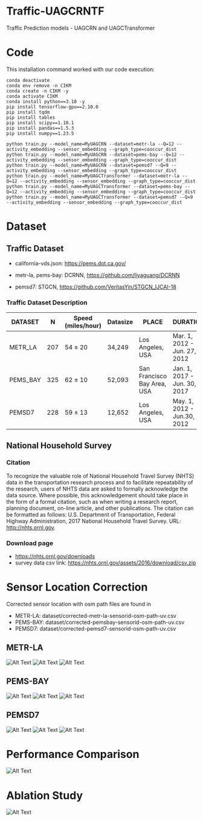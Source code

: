 # Traffic-UAGCRNTF
Traffic Prediction models - UAGCRN and UAGCTransformer

# Code

This installation command worked with our code execution:

    conda deactivate
    conda env remove -n CIKM
    conda create -n CIKM -y
    conda activate CIKM 
    conda install python==3.10 -y
    pip install tensorflow-gpu==2.10.0
    pip install tqdm
    pip install tables
    pip install scipy==1.10.1
    pip install pandas==1.5.3
    pip install numpy==1.23.5
    
    python train.py --model_name=MyUAGCRN --dataset=metr-la --Q=12 --activity_embedding --sensor_embedding --graph_type=cooccur_dist
    python train.py --model_name=MyUAGCRN --dataset=pems-bay --Q=12 --activity_embedding --sensor_embedding --graph_type=cooccur_dist
    python train.py --model_name=MyUAGCRN --dataset=pemsd7 --Q=9 --activity_embedding --sensor_embedding --graph_type=cooccur_dist
    python train.py --model_name=MyUAGCTransformer --dataset=metr-la --Q=12 --activity_embedding --sensor_embedding --graph_type=cooccur_dist
    python train.py --model_name=MyUAGCTransformer --dataset=pems-bay --Q=12 --activity_embedding --sensor_embedding --graph_type=cooccur_dist
    python train.py --model_name=MyUAGCTransformer --dataset=pemsd7 --Q=9 --activity_embedding --sensor_embedding --graph_type=cooccur_dist



# Dataset 

## Traffic Dataset

* california-vds.json: https://pems.dot.ca.gov/

* metr-la, pems-bay: DCRNN, https://github.com/liyaguang/DCRNN

* pemsd7: STGCN, https://github.com/VeritasYin/STGCN_IJCAI-18

### Traffic Dataset Description

| DATASET                   | N   | Speed (miles/hour)  | Datasize | PLACE                       | DURATION                         | INTERVAL |
| ------------------------- | ------ | ------- | ---- | --------------------------- | -------------------------------- | -------- |
| METR_LA                   | 207    | 54 ± 20  | 34,249    | Los Angeles, USA            | Mar. 1, 2012 -   Jun. 27, 2012   | 5min     |
| PEMS_BAY                  | 325    | 62 ± 10   | 52,093    | San Francisco Bay Area, USA | Jan. 1, 2017 -   Jun. 30, 2017   | 5min     |
| PEMSD7                    |  228    | 59 ± 13     |  12,652   | Los Angeles, USA            | May. 1, 2012 - Jun.30, 2012   | 5min

## National Household Survey

### Citation

To recognize the valuable role of National Household Travel Survey (NHTS) data in the transportation research process and to facilitate repeatability of the research, users of NHTS data are asked to formally acknowledge the data source. Where possible, this acknowledgement should take place in the form of a formal citation, such as when writing a research report, planning document, on-line article, and other publications. The citation can be formatted as follows:
U.S. Department of Transportation, Federal Highway Administration, 2017 National Household Travel Survey. URL: http://nhts.ornl.gov.

### Download page

- https://nhts.ornl.gov/downloads
- survey data csv link: https://nhts.ornl.gov/assets/2016/download/csv.zip


# Sensor Location Correction

Corrected sensor location with osm path files are found in 
* METR-LA: dataset/corrected-metr-la-sensorid-osm-path-uv.csv
* PEMS-BAY: dataset/corrected-pemsbay-sensorid-osm-path-uv.csv
* PEMSD7: dataset/corrected-pemsd7-sensorid-osm-path-uv.csv


## METR-LA
![Alt Text](figures/corrected-metr-la.jpg)
![Alt Text](figures/metr-la-full.png)
![Alt Text](figures/adj_comparison_metr-la.png)

## PEMS-BAY
![Alt Text](figures/corrected-pems-bay.jpg)
![Alt Text](figures/pems-bay-full.png)
![Alt Text](figures/adj_comparison_pems-bay.png)

## PEMSD7
![Alt Text](figures/corrected-pemsd7.jpg)
![Alt Text](figures/pemsd7-full.png)
![Alt Text](figures/adj_comparison_pemsd7.png)




# Performance Comparison

![Alt Text](figures/performance-comparison.jpg)

# Ablation Study

![Alt Text](figures/ablation-study.png)

